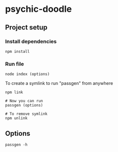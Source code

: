 # psychic-doodle
## Project setup
### Install dependencies
```
npm install
```

### Run file
```
node index (options)
```

To create a symlink to run "passgen" from anywhere
```
npm link

# Now you can run
passgen (options)

# To remove symlink
npm unlink
```

## Options
```
passgen -h
```
